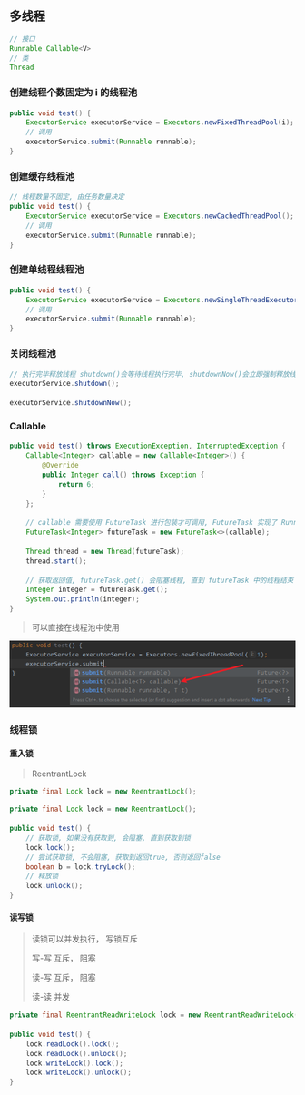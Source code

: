 ## 多线程
```java
// 接口
Runnable Callable<V>
// 类
Thread
```
### 创建线程个数固定为 i 的线程池
```java
public void test() {
    ExecutorService executorService = Executors.newFixedThreadPool(i);
    // 调用
    executorService.submit(Runnable runnable);
}
```
### 创建缓存线程池
```java
// 线程数量不固定, 由任务数量决定
public void test() {
    ExecutorService executorService = Executors.newCachedThreadPool();
    // 调用
    executorService.submit(Runnable runnable);
}
```
### 创建单线程线程池
```java
public void test() {
    ExecutorService executorService = Executors.newSingleThreadExecutor();
    // 调用
    executorService.submit(Runnable runnable);
}
```
### 关闭线程池
```java
// 执行完毕释放线程 shutdown()会等待线程执行完毕, shutdownNow()会立即强制释放线程
executorService.shutdown();

executorService.shutdownNow();
```
### Callable
```java
public void test() throws ExecutionException, InterruptedException {
    Callable<Integer> callable = new Callable<Integer>() {
        @Override
        public Integer call() throws Exception {
            return 6;
        }
    };

    // callable 需要使用 FutureTask 进行包装才可调用, FutureTask 实现了 Runnable 接口
    FutureTask<Integer> futureTask = new FutureTask<>(callable);

    Thread thread = new Thread(futureTask);
    thread.start();

    // 获取返回值, futureTask.get() 会阻塞线程, 直到 futureTask 中的线程结束
    Integer integer = futureTask.get();
    System.out.println(integer);
}
```
> 可以直接在线程池中使用

![image.png](Java基础.assets/1615122167908-ba9997f1-cb6e-4d09-9db5-258dc918ed09.png)

### 线程锁

#### 重入锁

> ReentrantLock

```java
private final Lock lock = new ReentrantLock();
```
```java
private final Lock lock = new ReentrantLock();

public void test() {
    // 获取锁, 如果没有获取到, 会阻塞, 直到获取到锁
    lock.lock();
    // 尝试获取锁, 不会阻塞, 获取到返回true, 否则返回false
    boolean b = lock.tryLock();
    // 释放锁
    lock.unlock();
}
```
#### 读写锁
> 

> 读锁可以并发执行， 写锁互斥  
>
> 写-写 互斥， 阻塞  
>
> 读-写 互斥， 阻塞  
>
> 读-读 并发

```java
private final ReentrantReadWriteLock lock = new ReentrantReadWriteLock();

public void test() {
    lock.readLock().lock();
    lock.readLock().unlock();
    lock.writeLock().lock();
    lock.writeLock().unlock();
}
```
